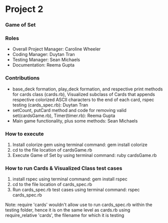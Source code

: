 # Project 2
### Game of Set

### Roles
* Overall Project Manager: Caroline Wheeler
* Coding Manager: Duytan Tran
* Testing Manager: Sean Michaels  
* Documentation: Reema Gupta

### Contributions
* base_deck formation, play_deck formation, and respective print methods for cards class (cards.rb), Visualized subclass of Cards
  that appends respective colorized ASCII characters to the end of each card, rspec testing (cards_spec.rb): Duytan Tran
* setCount, putCard method and code for removing valid set(cardsGame.rb), Timer(timer.rb): Reema Gupta
* Main game functionality, plus some methods: Sean Michaels

### How to execute
1. Install colorize gem using terminal command: gem install colorize
2. cd to the file location of cardsGame.rb
3. Execute Game of Set by using terminal command: ruby cardsGame.rb

### How to run Cards & Visualized Class test cases
1. install rspec using terminal command: gem install rspec
2. cd to the file location of cards_spec.rb
3. Run cards_spec.rb test cases using terminal command: rspec cards_spec.rb

Note: require 'cards' wouldn't allow use to run cards_spec.rb within the testing folder, hence it is on the same level as cards.rb using require_relative 'cards', the filename for which it is testing
